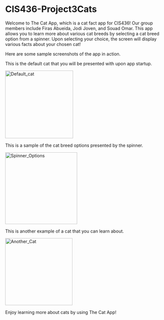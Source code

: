 # CIS436-Project3Cats

Welcome to The Cat App, which is a cat fact app for CIS436! Our group members include Firas Abueida, Jodi Joven, and Souad Omar. This app allows you to learn more about various cat breeds by selecting a cat breed option from a spinner. Upon selecting your choice, the screen will display various facts about your chosen cat!

Here are some sample screenshots of the app in action.

This is the default cat that you will be presented with upon app startup. 

<img width="217" alt="Default_cat" src="https://github.com/jodi-j/CIS436-Project3Cats/assets/128635337/b2b1f1a1-eb81-4992-88eb-3960eb0f9683">

This is a sample of the cat breed options presented by the spinner.

<img width="230" alt="Spinner_Options" src="https://github.com/jodi-j/CIS436-Project3Cats/assets/128635337/c5688bec-2e30-4a45-8b2d-2700f9ca5e8c">

This is another example of a cat that you can learn about.

<img width="215" alt="Another_Cat" src="https://github.com/jodi-j/CIS436-Project3Cats/assets/128635337/989d6c4d-f903-4eeb-9b62-5c3804538cff">

Enjoy learning more about cats by using The Cat App!
